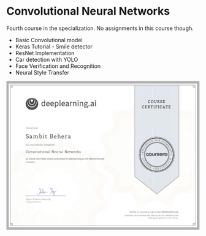 # Convolutional Neural Networks

Fourth course in the specialization. No assignments in this course though.

- Basic Convolutional model
- Keras Tutorial - Smile detector
- ResNet Implementation
- Car detection with YOLO
- Face Verification and Recognition
- Neural Style Transfer

![certificate](Coursera.jpg)

